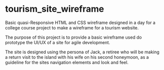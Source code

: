 # tourism_site_wireframe

Basic quasi-Responsive HTML and CSS wireframe designed in a day for a college course project to make a wireframe for a tourism website.

The purpose of this project is to provide a basic wireframe used do prototype the UI/UX of a site for agile development. 

The site is designed using the persona of Jack, a retiree who will be making a return visit to the island with his wife on his second honeymoon, as a guideline for the sites navigation elements and look and feel. 
